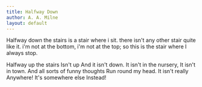 ```yaml
---
title: Halfway Down
author: A. A. Milne
layout: default
---
```


Halfway down the stairs
is a stair
where i sit.
there isn't any
other stair
quite like
it.
i'm not at the bottom,
i'm not at the top;
so this is the stair
where
I always
stop.

Halfway up the stairs
Isn't up
And it isn't down.
It isn't in the nursery,
It isn't in town.
And all sorts of funny thoughts
Run round my head.
It isn't really
Anywhere!
It's somewhere else
Instead!

